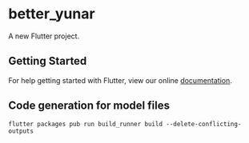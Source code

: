 # better_yunar

A new Flutter project.

## Getting Started

For help getting started with Flutter, view our online
[documentation](https://flutter.io/).

## Code generation for model files

```
flutter packages pub run build_runner build --delete-conflicting-outputs
```
